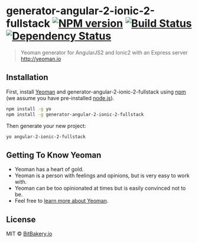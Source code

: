 # generator-angular-2-ionic-2-fullstack [![NPM version][npm-image]][npm-url] [![Build Status][travis-image]][travis-url] [![Dependency Status][daviddm-image]][daviddm-url]
> Yeoman generator for AngularJS2 and Ionic2 with an Express server http://yeoman.io

## Installation

First, install [Yeoman](http://yeoman.io) and generator-angular-2-ionic-2-fullstack using [npm](https://www.npmjs.com/) (we assume you have pre-installed [node.js](https://nodejs.org/)).

```bash
npm install -g yo
npm install -g generator-angular-2-ionic-2-fullstack
```

Then generate your new project:

```bash
yo angular-2-ionic-2-fullstack
```

## Getting To Know Yeoman

 * Yeoman has a heart of gold.
 * Yeoman is a person with feelings and opinions, but is very easy to work with.
 * Yeoman can be too opinionated at times but is easily convinced not to be.
 * Feel free to [learn more about Yeoman](http://yeoman.io/).

## License

MIT © [BitBakery.io](https://www.linkedin.com/in/krishna-rokhale-48824113)


[npm-image]: https://badge.fury.io/js/generator-angular-2-ionic-2-fullstack.svg
[npm-url]: https://npmjs.org/package/generator-angular-2-ionic-2-fullstack
[travis-image]: https://travis-ci.org/thebitbakery/generator-angular-2-ionic-2-fullstack.svg?branch=master
[travis-url]: https://travis-ci.org/thebitbakery/generator-angular-2-ionic-2-fullstack
[daviddm-image]: https://david-dm.org/thebitbakery/generator-angular-2-ionic-2-fullstack.svg?theme=shields.io
[daviddm-url]: https://david-dm.org/thebitbakery/generator-angular-2-ionic-2-fullstack
